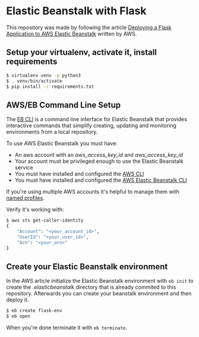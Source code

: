 # Elastic Beanstalk with Flask

This repository was made by following the article [Deploying a Flask Application to AWS Elastic Beanstalk](https://docs.aws.amazon.com/elasticbeanstalk/latest/dg/create-deploy-python-flask.html) written by AWS.

## Setup your virtualenv, activate it, install requirements

```bash
$ virtualenv venv -p python3
$ . venv/bin/activate
$ pip install -r requirements.txt
```

## AWS/EB Command Line Setup

The [EB CLI](https://docs.aws.amazon.com/elasticbeanstalk/latest/dg/eb-cli3.html) is a command line interface for Elastic Beanstalk that provides interactive commands that simplify creating, updating and monitoring environments from a local repository.

To use AWS Elastic Beanstalk you must have:

* An aws account with an *aws_access_key_id* and *aws_access_key_id*
* Your account must be privileged enough to use the Elastic Beanstalk service
* You must have installed and configured the [AWS CLI](https://docs.aws.amazon.com/cli/latest/userguide/cli-chap-install.html)
* You must have installed and configured the [AWS Elastic Beanstalk CLI](https://docs.aws.amazon.com/elasticbeanstalk/latest/dg/eb-cli3.html) 

If you're using multiple AWS accounts it's helpful to manage them with [named profiles](https://docs.aws.amazon.com/cli/latest/userguide/cli-configure-profiles.html). 

Verify it's working with:

```bash
$ aws sts get-caller-identity
{
    "Account": "<your_account_id>",
    "UserId": "<your_user_id>",
    "Arn": "<your_arn>"
}
```

## Create your Elastic Beanstalk environment

In the AWS article initialize the Elastic Beanstalk environment with `eb init` to create the *.elasticbeanstalk* directory that is already commited to this repository. Afterwards you can create your beanstalk environment and then deploy it. 

```bash
$ eb create flask-env
$ eb open
```

When you're done terminate it with `eb terminate`.